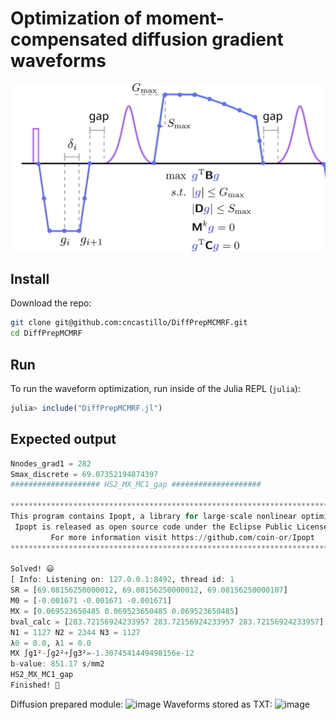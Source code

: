 # Optimization of moment-compensated diffusion gradient waveforms

![](DiffPrep_zoom.svg)

## Install
Download the repo:
```bash
git clone git@github.com:cncastillo/DiffPrepMCMRF.git
cd DiffPrepMCMRF
```
## Run
To run the waveform optimization, run inside of the Julia REPL (`julia`):
```julia
julia> include("DiffPrepMCMRF.jl")
```

## Expected output
```julia
Nnodes_grad1 = 282
Smax_discrete = 69.07352194874397
#################### HS2_MX_MC1_gap ####################

******************************************************************************
This program contains Ipopt, a library for large-scale nonlinear optimization.
 Ipopt is released as open source code under the Eclipse Public License (EPL).
         For more information visit https://github.com/coin-or/Ipopt
******************************************************************************

Solved! 😃
[ Info: Listening on: 127.0.0.1:8492, thread id: 1
SR = [69.08156250000012, 69.08156250000012, 69.08156250000107]
M0 = [-0.001671 -0.001671 -0.001671]
MX = [0.069523650485 0.069523650485 0.069523650485]
bval_calc = [283.72156924233957 283.72156924233957 283.72156924233957] (851.165 s/mm2)
N1 = 1127 N2 = 2344 N3 = 1127
λ0 = 0.0, λ1 = 0.0
MX ∫g1²-∫g2²+∫g3²=-1.3074541449498156e-12
b-value: 851.17 s/mm2
HS2_MX_MC1_gap
Finished! 💃
```
Diffusion prepared module:
![image](https://github.com/user-attachments/assets/ef06b817-ecef-4572-b33d-53ad92a76bb2)
Waveforms stored as TXT:
![image](https://github.com/user-attachments/assets/76b62ca9-b05b-4be0-9e5e-1082ffd3263b)


